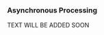 <h3 className="h3-title">Asynchronous Processing</h3>

<p className="p-text">TEXT WILL BE ADDED SOON</p>